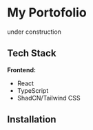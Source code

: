 # My Portofolio

under construction

## Tech Stack

**Frontend:**
- React
- TypeScript
- ShadCN/Tailwind CSS 

## Installation

